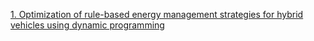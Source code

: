 


[1. Optimization of rule-based energy management strategies for hybrid vehicles using dynamic programming](https://sumanthme03.github.io/files/Com_EM.pdf)
